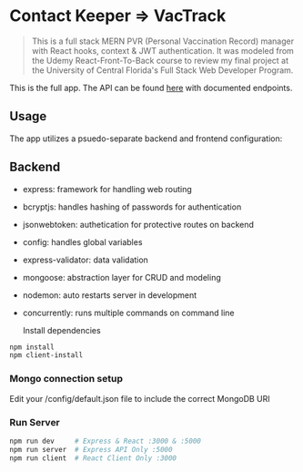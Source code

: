 # Contact Keeper => VacTrack

> This is a full stack MERN PVR (Personal Vaccination Record) manager with React hooks, context & JWT authentication. It was modeled from the Udemy React-Front-To-Back course to review my final project at the University of Central Florida's Full Stack Web Developer Program.

This is the full app. The API can be found [here](https://github.com/doctoron/vactrack_api) with documented endpoints.

## Usage

The app utilizes a psuedo-separate backend and frontend configuration:

## Backend

- express: framework for handling web routing
- bcryptjs: handles hashing of passwords for authentication
- jsonwebtoken: authetication for protective routes on backend
- config: handles global variables
- express-validator: data validation
- mongoose: abstraction layer for CRUD and modeling
- nodemon: auto restarts server in development
- concurrently: runs multiple commands on command line

  Install dependencies

```bash
npm install
npm client-install
```

### Mongo connection setup

Edit your /config/default.json file to include the correct MongoDB URI

### Run Server

```bash
npm run dev     # Express & React :3000 & :5000
npm run server  # Express API Only :5000
npm run client  # React Client Only :3000
```
